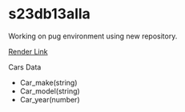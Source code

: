 # s23db13alla
Working on pug environment using new repository.

[Render Link](https://s23db13alla.onrender.com)

Cars Data

* Car_make(string)
* Car_model(string)
* Car_year(number)
